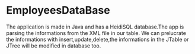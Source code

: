 # EmployeesDataBase
The application is made in Java and has a HeidiSQL database.The app is parsing the  informations from the XML file in our table.
We can prelucrate the informations with insert,update,delete,the informations in the JTable or JTree will be modified in database too.


